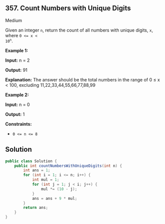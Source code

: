 ## 357\. Count Numbers with Unique Digits

Medium

Given an integer `n`, return the count of all numbers with unique digits, `x`, where <code>0 <= x < 10<sup>n</sup></code>.

**Example 1:**

**Input:** n = 2

**Output:** 91

**Explanation:** The answer should be the total numbers in the range of 0 ≤ x < 100, excluding 11,22,33,44,55,66,77,88,99

**Example 2:**

**Input:** n = 0

**Output:** 1

**Constraints:**

*   `0 <= n <= 8`

## Solution

```java
public class Solution {
    public int countNumbersWithUniqueDigits(int n) {
        int ans = 1;
        for (int i = 1; i <= n; i++) {
            int mul = 1;
            for (int j = 1; j < i; j++) {
                mul *= (10 - j);
            }
            ans = ans + 9 * mul;
        }
        return ans;
    }
}
```